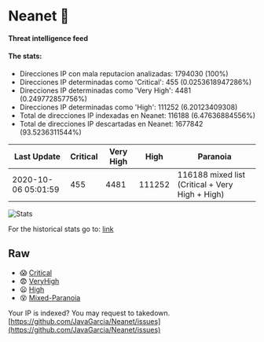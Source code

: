 # Neanet :hocho:
#### Threat intelligence feed
#### The stats:

- Direcciones IP con mala reputacion analizadas: 1794030 (100%)
- Direcciones IP determinadas como 'Critical':  455 (0.0253618947286%)
- Direcciones IP determinadas como 'Very High':  4481 (0.249772857756%)
- Direcciones IP determinadas como 'High':  111252 (6.20123409308)
- Total de direcciones IP indexadas en Neanet:  116188 (6.47636884556%)
- Total de direcciones IP descartadas en Neanet:  1677842 (93.5236311544%)

| Last Update | Critical | Very High | High | Paranoia |
| --- | --- | --- | --- | --- |
| 2020-10-06 05:01:59 | 455 | 4481 | 111252 | 116188 mixed list (Critical + Very High + High)|

![Stats](https://docs.google.com/spreadsheets/d/e/2PACX-1vSnaNMIXVabIpDJjufMlzH7poXnshF3mgd8Is1g9ytUEzVsP5my4Trn8f-xkoLLQ38xpL3HtmUexLo6/pubchart?oid=501124687&format=image)

For the historical stats go to: [link](/stats.csv)
## Raw
- :scream: [Critical](https://raw.githubusercontent.com/JavaGarcia/Neanet/master/blacklists/neanet_critical.txt)
- :fearful: [VeryHigh](https://raw.githubusercontent.com/JavaGarcia/Neanet/master/blacklists/neanet_veryHigh.txtt)
- :frowning: [High](https://raw.githubusercontent.com/JavaGarcia/Neanet/master/blacklists/neanet_high.txt)
- :dizzy_face: [Mixed-Paranoia](https://raw.githubusercontent.com/JavaGarcia/Neanet/master/blacklists/neanet_all.txt)


Your IP is indexed? You may request to takedown. [https://github.com/JavaGarcia/Neanet/issues](https://github.com/JavaGarcia/Neanet/issues)
































































































































































































































































































































































































































































































































































































































































































































































































































































































































































































































































































































































































































































































